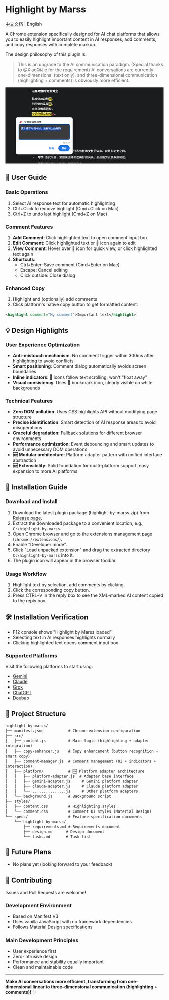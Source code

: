 # Highlight by Marss

[中文文档](README.md) | English

A Chrome extension specifically designed for AI chat platforms that allows you to easily highlight important content in AI responses, add comments, and copy responses with complete markup.

The design philosophy of this plugin is:
> This is an upgrade to the AI communication paradigm. (Special thanks to @XiaoQiJie for the requirement)
> AI conversations are currently one-dimensional (text only), and three-dimensional communication (highlighting + comments) is obviously more efficient.

![Comment Feature Demo 1](asserts/1.png)

## 🚀 User Guide

### Basic Operations
1. Select AI response text for automatic highlighting
2. Ctrl+Click to remove highlight (Cmd+Click on Mac)
3. Ctrl+Z to undo last highlight (Cmd+Z on Mac)

### Comment Features
1. **Add Comment**: Click highlighted text to open comment input box
2. **Edit Comment**: Click highlighted text or 🔖 icon again to edit
3. **View Comment**: Hover over 🔖 icon for quick view, or click highlighted text again
4. **Shortcuts**:
   - Ctrl+Enter: Save comment (Cmd+Enter on Mac)
   - Escape: Cancel editing
   - Click outside: Close dialog

### Enhanced Copy
1. Highlight and (optionally) add comments
2. Click platform's native copy button to get formatted content:
```xml
<highlight comment="My comment">Important text</highlight>
```

## 💡 Design Highlights

### User Experience Optimization
- **Anti-mistouch mechanism**: No comment trigger within 300ms after highlighting to avoid conflicts
- **Smart positioning**: Comment dialog automatically avoids screen boundaries
- **Inline indicators**: 🔖 icons follow text scrolling, won't "float away"
- **Visual consistency**: Uses 🔖 bookmark icon, clearly visible on white backgrounds

### Technical Features
- **Zero DOM pollution**: Uses CSS.highlights API without modifying page structure
- **Precise identification**: Smart detection of AI response areas to avoid misoperations
- **Graceful degradation**: Fallback solutions for different browser environments
- **Performance optimization**: Event debouncing and smart updates to avoid unnecessary DOM operations
- **🆕 Modular architecture**: Platform adapter pattern with unified interface abstraction
- **🆕 Extensibility**: Solid foundation for multi-platform support, easy expansion to more AI platforms

## 🚀 Installation Guide

### Download and Install
1. Download the latest plugin package (highlight-by-marss.zip) from [Release page](https://github.com/MarssZ/Highlight-by-Marss/releases/tag/download).
2. Extract the downloaded package to a convenient location, e.g., `C:\highlight-by-marss`.
3. Open Chrome browser and go to the extensions management page (`chrome://extensions/`).
4. Enable "Developer mode".
5. Click "Load unpacked extension" and drag the extracted directory `C:\highlight-by-marss` into it.
6. The plugin icon will appear in the browser toolbar.

### Usage Workflow
1. Highlight text by selection, add comments by clicking.
2. Click the corresponding copy button.
3. Press CTRL+V in the reply box to see the XML-marked AI content copied to the reply box.

## 🛠️ Installation Verification
- F12 console shows "Highlight by Marss loaded"
- Selecting text in AI responses highlights normally
- Clicking highlighted text opens comment input box

### Supported Platforms
Visit the following platforms to start using:
- [Gemini](https://gemini.google.com)
- [Claude](https://claude.ai)
- [Grok](https://grok.com)
- [ChatGPT](https://chat.openai.com)
- [Doubao](https://doubao.com)

## 📁 Project Structure

```
highlight-by-marss/
├── manifest.json           # Chrome extension configuration
├── src/
│   ├── content.js          # Main logic (highlighting + adapter integration)
│   ├── copy-enhancer.js    # Copy enhancement (button recognition + smart copy)
│   ├── comment-manager.js  # Comment management (UI + indicators + interaction)
│   ├── platform/           # 🆕 Platform adapter architecture
│   │   ├── platform-adapter.js  # Adapter base interface
│   │   ├── gemini-adapter.js     # Gemini platform adapter
│   │   ├── claude-adapter.js     # Claude platform adapter
│   │   └── ...............js     # Other platform adapters
│   └── background.js       # Background script
├── styles/
│   ├── content.css         # Highlighting styles
│   └── comment.css         # Comment UI styles (Material Design)
└── specs/                  # Feature specification documents
    └── highlight-by-marss/
        ├── requirements.md # Requirements document
        ├── design.md      # Design document
        └── tasks.md       # Task list
```


## 🔮 Future Plans

- No plans yet (looking forward to your feedback)

## 🤝 Contributing

Issues and Pull Requests are welcome!

### Development Environment
- Based on Manifest V3
- Uses vanilla JavaScript with no framework dependencies
- Follows Material Design specifications

### Main Development Principles
- User experience first
- Zero-intrusive design
- Performance and stability equally important
- Clean and maintainable code

---

**Make AI conversations more efficient, transforming from one-dimensional linear to three-dimensional communication (highlighting + comments)!** ✨